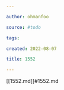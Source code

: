 ```yaml
---

author: ohmanfoo

source: #todo

tags: 

created: 2022-08-07

title: 1552

---
```

[[1552.md]]#1552.md